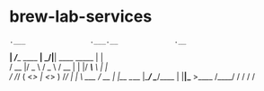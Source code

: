 # brew-lab-services
    
    .___                .___.__              .__   
  __| _/____   ____   __| _/|__| ____ _____  |  |  
 / __ |/  _ \ /  _ \ / __ | |  |/ ___\\__  \ |  |  
/ /_/ (  <_> |  <_> ) /_/ | |  \  \___ / __ \|  |__
\____ |\____/ \____/\____ | |__|\___  >____  /____/
     \/                  \/         \/     \/      
